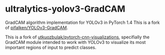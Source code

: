 # ultralytics-yolov3-GradCAM
GradCAM algorithm implementation for YOLOv3 in PyTorch 1.4
This is a fork of [pifalken/YOLOv3-GradCAM](https://github.com/pifalken/YOLOv3-GradCAM).

This is a fork of [utkuozbulak/pytorch-cnn-visualizations](https://github.com/utkuozbulak/pytorch-cnn-visualizations), specifially the GradCAM module intended to work with YOLOv3 to visualize its most important regions of input to predict classes.
